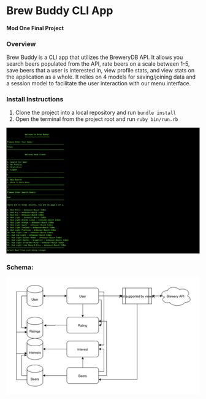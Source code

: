 # Brew Buddy CLI App

#### Mod One Final Project

### Overview

Brew Buddy is a CLI app that utilizes the BreweryDB API. It allows you search beers populated from the API, rate beers on a scale between 1-5, save beers that a user is interested in, view profile stats, and view stats on the application as a whole. It relies on 4 models for saving/joining data and a session model to facilitate the user interaction with our menu interface.

### Install Instructions

1. Clone the project into a local repository and run `bundle install`
2. Open the terminal from the project root and run `ruby bin/run.rb`

<p align="center">
<img  src= "https://github.com/cstatro/brew-buddy/blob/master/assets/image.png" href="https://www.youtube.com/watch?v=3x1yfmrj-HU&feature=youtu.be">
</p>

### Schema:

<p align="center">
<img  src= "https://github.com/cstatro/brew-buddy/blob/master/assets/Beer.svg">
</p>
